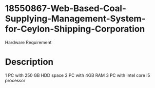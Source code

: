 # 18550867-Web-Based-Coal-Supplying-Management-System-for-Ceylon-Shipping-Corporation

Hardware Requirement
#	Description
1	PC with 250 GB HDD space
2	PC with 4GB RAM
3	PC with intel core i5 processor


